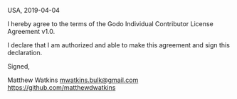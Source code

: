 USA, 2019-04-04

I hereby agree to the terms of the Godo Individual Contributor License
Agreement v1.0.

I declare that I am authorized and able to make this agreement and sign this
declaration.

Signed,

Matthew Watkins mwatkins.bulk@gmail.com https://github.com/matthewdwatkins
